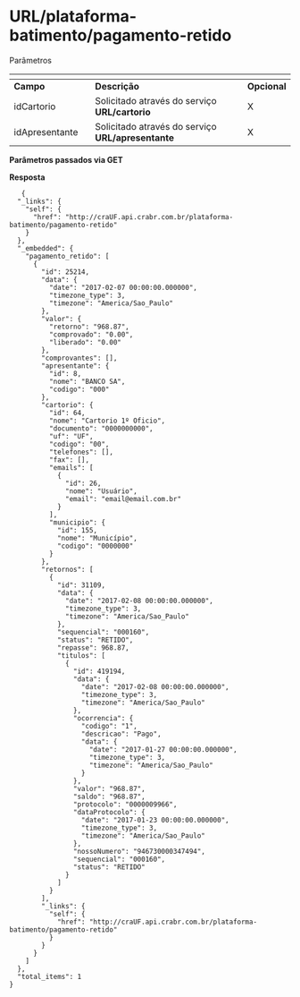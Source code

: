 # URL/plataforma-batimento/pagamento-retido

Parâmetros

<table data-header-hidden><thead><tr><th width="158.33333333333331"></th><th width="484"></th><th></th></tr></thead><tbody><tr><td><strong>Campo</strong></td><td><strong>Descrição</strong></td><td><strong>Opcional</strong></td></tr><tr><td>idCartorio</td><td>Solicitado através do serviço <strong>URL/cartorio</strong></td><td>X</td></tr><tr><td>idApresentante</td><td>Solicitado através do serviço <strong>URL/apresentante</strong></td><td>X</td></tr></tbody></table>

**Parâmetros passados via GET**

**Resposta**

```
   {
  "_links": {
    "self": {
      "href": "http://craUF.api.crabr.com.br/plataforma-batimento/pagamento-retido"
    }
  },
  "_embedded": {
    "pagamento_retido": [
      {
        "id": 25214,
        "data": {
          "date": "2017-02-07 00:00:00.000000",
          "timezone_type": 3,
          "timezone": "America/Sao_Paulo"
        },
        "valor": {
          "retorno": "968.87",
          "comprovado": "0.00",
          "liberado": "0.00"
        },
        "comprovantes": [],
        "apresentante": {
          "id": 8,
          "nome": "BANCO SA",
          "codigo": "000"
        },
        "cartorio": {
          "id": 64,
          "nome": "Cartorio 1º Oficio",
          "documento": "0000000000",
          "uf": "UF",
          "codigo": "00",
          "telefones": [],
          "fax": [],
          "emails": [
            {
              "id": 26,
              "nome": "Usuário",
              "email": "email@email.com.br"
            }
          ],
          "municipio": {
            "id": 155,
            "nome": "Município",
            "codigo": "0000000"
          }
        },
        "retornos": [
          {
            "id": 31109,
            "data": {
              "date": "2017-02-08 00:00:00.000000",
              "timezone_type": 3,
              "timezone": "America/Sao_Paulo"
            },
            "sequencial": "000160",
            "status": "RETIDO",
            "repasse": 968.87,
            "titulos": [
              {
                "id": 419194,
                "data": {
                  "date": "2017-02-08 00:00:00.000000",
                  "timezone_type": 3,
                  "timezone": "America/Sao_Paulo"
                },
                "ocorrencia": {
                  "codigo": "1",
                  "descricao": "Pago",
                  "data": {
                    "date": "2017-01-27 00:00:00.000000",
                    "timezone_type": 3,
                    "timezone": "America/Sao_Paulo"
                  }
                },
                "valor": "968.87",
                "saldo": "968.87",
                "protocolo": "0000009966",
                "dataProtocolo": {
                  "date": "2017-01-23 00:00:00.000000",
                  "timezone_type": 3,
                  "timezone": "America/Sao_Paulo"
                },
                "nossoNumero": "946730000347494",
                "sequencial": "000160",
                "status": "RETIDO"
              }
            ]
          }
        ],
        "_links": {
          "self": {
            "href": "http://craUF.api.crabr.com.br/plataforma-batimento/pagamento-retido"
          }
        }
      }
    ]
  },
  "total_items": 1
}
```
